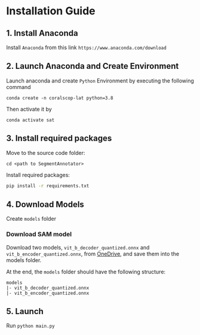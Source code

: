 # Installation Guide

## 1. Install Anaconda

Install `Anaconda` from this link `https://www.anaconda.com/download`

## 2. Launch Anaconda and Create Environment

Launch anaconda and create `Python` Environment by executing the following command

```
conda create -n coralscop-lat python=3.8
```

Then activate it by

```
conda activate sat
```

## 3. Install required packages

Move to the source code folder:

```
cd <path to SegmentAnnotator>
```

Install required packages:

```bash
pip install -r requirements.txt
```

## 4. Download Models

Create `models` folder

### Download SAM model

Download two models, `vit_b_decoder_quantized.onnx` and `vit_b_encoder_quantized.onnx`, from [OneDrive](https://hkustconnect-my.sharepoint.com/:f:/g/personal/ykwongaq_connect_ust_hk/EhRCvPn3zYRHjaGm43XYOz8ByFFJr6n9l75Gi7KkoEuVVA?e=PXGTcO), and save them into the models folder.

At the end, the `models` folder should have the following structure:

```
models
|- vit_b_decoder_quantized.onnx
|- vit_b_encoder_quantized.onnx
```

## 5. Launch

Run `python main.py` 
